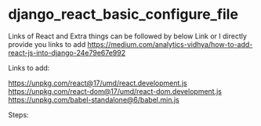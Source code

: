 # django_react_basic_configure_file


Links of React and Extra things can be followed by below Link or I directly provide you links to add
https://medium.com/analytics-vidhya/how-to-add-react-js-into-django-24e79e67e992




Links to add:


https://unpkg.com/react@17/umd/react.development.js
https://unpkg.com/react-dom@17/umd/react-dom.development.js
https://unpkg.com/babel-standalone@6/babel.min.js



Steps:
